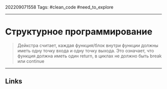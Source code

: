 202209071558
Tags: #clean_code #need_to_explore 

---

# Структурное программирование
> Дейкстра считает, каждая функция/блок внутри функции должны иметь одну точку входа и одну точку выхода. Это означает, что функция должна иметь один return, в циклах не должно быть break или continue

---
## Links
